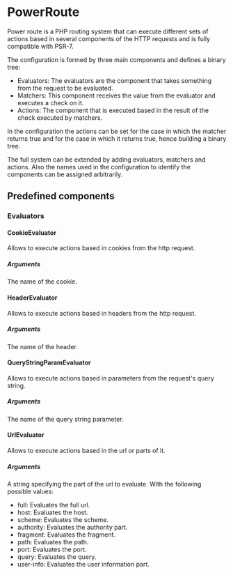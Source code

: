# PowerRoute
Power route is a PHP routing system that can execute different sets of actions based in several components of the HTTP requests and is fully compatible with PSR-7.

The configuration is formed by three main components and defines a binary tree:
* Evaluators: The evaluators are the component that takes something from the request to be evaluated.
* Matchers: This component receives the value from the evaluator and executes a check on it.
* Actions: The component that is executed based in the result of the check executed by matchers.
    
In the configuration the actions can be set for the case in which the matcher returns true and for the case in which it returns true, hence building a binary tree.

The full system can be extended by adding evaluators, matchers and actions. Also the names used in the configuration to identify the components can be assigned arbitrarily.

## Predefined components

### Evaluators

#### CookieEvaluator
Allows to execute actions based in cookies from the http request.

##### Arguments
The name of the cookie.

#### HeaderEvaluator
Allows to execute actions based in headers from the http request.

##### Arguments
The name of the header.

#### QueryStringParamEvaluator
Allows to execute actions based in parameters from the request's query string.

##### Arguments
The name of the query string parameter.

#### UrlEvaluator
Allows to execute actions based in the url or parts of it.

##### Arguments
A string specifying the part of the url to evaluate. With the following possible values:
* full: Evaluates the full url.
* host: Evaluates the host.
* scheme: Evaluates the scheme.
* authority: Evaluates the authority part.
* fragment: Evaluates the fragment.
* path: Evaluates the path.
* port: Evaluates the port.
* query: Evaluates the query.
* user-info: Evaluates the user information part.

